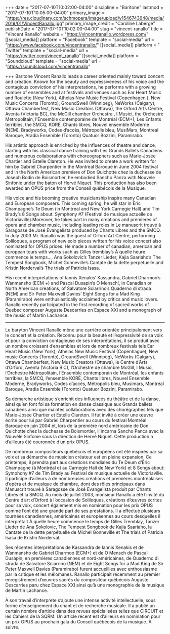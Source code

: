 +++
date = "2017-07-10T10:02:00-04:00"
discipline = "Baritone"
lastmod = "2017-07-10T10:05:00-04:00"
primary_image = "https://res.cloudinary.com/schmopera/image/upload/v1546743648/media/2019/01/VincentRanallo.jpg"
primary_image_credit = "Caroline Laberge"
publishDate = "2017-07-10T10:02:00-04:00"
slug = "vincent-ranallo"
title = "Vincent Ranallo"
website = "https://vincentranallo.wordpress.com/"
[[social_media]]
platform = "Facebook"
template = "social-media"
url = "https://www.facebook.com/vincentranallo/"
[[social_media]]
platform = " Twitter"
template = "social-media"
url = "https://twitter.com/vincent_ranallo"
[[social_media]]
platform = "Soundcloud"
template = "social-media"
url = "https://soundcloud.com/vincentranallo"

+++
Baritone Vincent Ranallo leads a career oriented mainly toward concert and creation. Known for the beauty and expressiveness of his voice and the contagious conviction of his interpretations, he performs with a growing number of ensembles and at festivals and venues such as Ear Heart Music and Roulette (New York), Athelas New Music Festival (Copenhagen ), New Music Concerts (Toronto), GroundSwell (Winnipeg), NeWorks (Calgary), Ottawa Chamberfest, New Music Creators (Ottawa), the Orford Arts Centre, Aventa (Victoria BC), the McGill chamber Orchestra , I Musici, the Orchestre Métropolitain, l’Ensemble contemporaine de Montréal (ECM+), Les Enfants terribles, the SMCQ, KORÈ, Chants libres, Nouvel ensemble Moderne (NEM), Bradyworks, Codes d’accès, Métropolis bleu, MusiMars, Montreal Baroque, Aradia Ensemble (Toronto) Quatuor Bozzini, Paramirabo.

His artistic approach is enriched by the influences of theatre and dance, starting with his classical dance training with Les Grands Ballets Canadiens and numerous collaborations with choreographers such as Marie-Josée Chartier and Estelle Clareton. He was invited to create a work written for him by Gabriel Charpentier in the Montreal Baroque in June 2004 festival and in the North American premiere of Don Quichotte chez la duchesse de Joseph Bodin de Boismortier, he embodied Sancho Panza with Nouvele Sinfonie under the baton of Hervé Niquet. This production has also been awarded an OPUS price from the Conseil québécois de la Musique.

His voice and his booming creative musicianship inspire many Canadian and European composers. This coming spring, he will star in Eric Champagne’s Te Deum (in Montreal and New York Carnegie Hall) and Tim Brady’s 8 Songs about: Symphony #7 (Festival de musique actuelle de Victoriaville).Moreover, he takes part in many creations and premieres of opera and chamber music, including leading roles in Le manuscrit trouvé à Saragosse de José Evangelista produced by Chants Libres and the SMCQ. In July 2003 Mr. Ranallo was the guest of Orford Art Centre, performing Soliloques, a program of new solo pieces written for his voice concert also nominated for OPUS prices. He made a number of canadian, american and european tours with works such as Gilles tremblay’s À quelle heure commence le temps…, Ana Sokolovic’s Tanzer Lieder, Kajia Saariaho’s The Tempest Songbook, Michel Gonneville’s Cantate de la dette perpétuelle and Kristin Norderval’s The trials of Patricia Isasa.

His recent interpretations of Iannis Xenakis’ Kassandra, Gabriel Dharmoo’s Wanmansho (ECM +) and Pascal Dusapin’s O Mensch!, in Canadian or North American creations, of Salvatore Sciarrino’s Quaderno di strada (NEM) and Sir Peter Maxwell Davies’ Eight Songs for a Mad King (Paramirabo) were enthusiastically acclaimed by critics and music lovers. Ranallo recently participated in the first recording of sacred works of Quebec composer Auguste Descarries on Espace XXI and a monograph of the music of Martin Lachance.

****

Le baryton Vincent Ranallo mène une carrière orientée principalement vers le concert et la création. Reconnu pour la beauté et l’expressivité de sa voix et pour la conviction contagieuse de ses interprétations, il se produit avec un nombre croissant d’ensembles et lors de nombreux festivals tels Ear Heart Music (New York), Athelas New Music Festival (Copenhague), New music Concerts (Toronto), GroundSwell (Winnipeg), NeWorks (Calgary), Ottawa Chamberfest, New Music Creators (Ottawa), le Centre d’Arts d’Orford, Aventa (Victoria B.C), l’Orchestre de chambre McGill, I Musici, l’Orchestre Métropolitain, l’Ensemble contemporain de Montréal, les enfants terribles, la SMCQ, l’ensemble KORÈ, Chants libres, Nouvel Ensemble Moderne, Bradyworks, Codes d’accès, Métropolis bleu, Musimars, Montréal Baroque, Aradia Ensemble (Toronto) Quatuor Bozzini, Paramirabo.

Sa démarche artistique s’enrichit des influences du théâtre et de la danse, ainsi qu’en font foi sa formation en danse classique aux Grands ballets canadiens ainsi que maintes collaborations avec des chorégraphes tels que Marie-Josée Chartier et Estelle Clareton. Il fut invité à créer une œuvre écrite pour lui par Gabriel Charpentier au cours du festival Montréal Baroque en juin 2004 et, lors de la première nord américaine de Don Quichotte chez la duchesse de Boismortier, il incarna Sancho Panca avec la Nouvèle Sinfonie sous la direction de Hervé Niquet. Cette production a d’ailleurs été couronnée d’un prix OPUS.

De nombreux compositeurs québécois et européens ont été inspirés par sa voix et sa démarche de musicien créateur est en pleine expansion. Ce printemps, il prendra part aux créations mondiales du Te Deum d’Éric Champagne (à Montréal et au Carnegie Hall de New York) et 8 Songs about: Symphony #7 de Tim Brady au Festival de musique actuelle de Victoriaville. Il participe d’ailleurs à de nombreuses créations et premières montréalaises d’opéra et de musique de chambre, dont des rôles principaux dans Manuscrit trouvé à Saragosse de José Evangelista produit par Chants Libres et la SMCQ. Au mois de juillet 2003, monsieur Ranallo a été l’invité du Centre d’art d’Orford à l’occasion de Soliloques, créations d’œuvres écrites pour sa voix, concert également mis en nomination pour les prix OPUS comme l’ont été une grande part de ses prestations. Il a effectué plusieurs tournées canadiennes, américaines et européennes au cours desquelles il interprétait À quelle heure commence le temps de Gilles Tremblay, Tanzer Lieder de Ana Sokolovic, The Tempest Songbook de Kajia Saariaho, la Cantate de la dette perpétuelle de Michel Gonneville et The trials of Patricia Isasa de Kristin Norderval.

Ses récentes interprétations de Kassandra de Iannis Xenakis et de Wanmansho de Gabriel Dharmoo (ECM+) et de O Mensch de Pascal Dusapin, en premières canadiennes et nord-américaines, de Quaderno di strada de Salvatore Sciarrino (NEM) et de Eight Songs for a Mad King de Sir Peter Maxwell Davies (Paramirabo) furent accueillies avec enthousiasme par la critique et les mélomanes. Ranallo participait récemment au premier enregistrement d’œuvres sacrés du compositeur québécois Auguste Descarries paru chez Espace XXI ainsi qu’à une monographie de la musique de Martin Lachance.

À son travail d’interprète s’ajoute une intense activité intellectuelle, sous forme d’enseignement du chant et de recherche musicale. Il a publié un certain nombre d’article dans des revues spécialisées telles que CIRCUIT et les Cahiers de la SQRM. Un article récent est d’ailleurs en nomination pour un prix OPUS au prochain gala du Conseil québécois de la musique. À suivre.